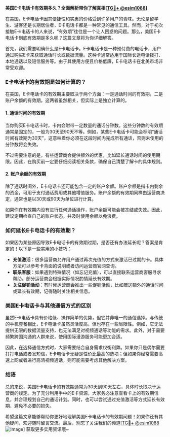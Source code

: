 **美国E卡电话卡有效期多久？全面解析带你了解真相[[TG💪+ @esim1088](https://t.me/s/esim1088)]**

在美国，E卡电话卡因其便捷性和实惠的价格受到许多用户的青睐。无论是留学生、游客还是长期居住者，E卡电话卡都是一种常见的通信工具。然而，对于初次接触E卡电话卡的人来说，“有效期”往往是一个让人困惑的问题。那么，美国E卡电话卡到底有效期是多久呢？这篇文章将为你详细解答。

首先，我们需要明确什么是E卡电话卡。E卡电话卡是一种预付费的电话卡，用户通过购买E卡来获取通话时长或数据流量。这种卡通常适用于国际长途电话拨打、本地通话以及短信服务等。由于其使用方便且价格低廉，E卡电话卡在北美市场非常受欢迎。

### E卡电话卡的有效期是如何计算的？

在美国，E卡电话卡的有效期主要取决于两个方面：一是通话时间的有效期，二是账户余额的有效期。这两者虽然相关，但实际上是独立计算的。

#### 1. 通话时间的有效期

当你购买E卡电话卡时，卡内会附带一定数量的通话分钟数。这些分钟数的有效期通常是固定的，一般为30天至90天不等。例如，某些E卡电话卡可能会标明“通话时间有效期为30天”，这意味着你必须在这段时间内完成所有通话，否则未使用的分钟数将会失效。

不过需要注意的是，有些运营商会提供额外的优惠，比如延长通话时间的使用期限。因此，在购买前一定要仔细阅读相关条款，确保自己清楚了解卡的具体规则。

#### 2. 账户余额的有效期

除了通话时间外，E卡电话卡还可能包含一定的账户余额。账户余额是指卡内剩余的资金，可用于支付通话费用或其他增值服务。账户余额的有效期同样由运营商决定，通常也是以30天或90天为单位进行计算。

如果你在有效期内没有进行任何通话操作，账户余额可能会被冻结或失效。因此，建议定期检查自己的账户状态，并及时使用余额以免浪费。

### 如何延长E卡电话卡的有效期？

如果因为某些原因导致E卡电话卡的有效期过期，是否还有办法延长呢？答案是肯定的！以下是一些实用的小技巧：

- **充值激活**：很多运营商允许用户通过再次充值的方式来激活已过期的卡。具体方法可以参考卡背面的说明或者访问运营商官网查询。
- **联系客服**：如果遇到特殊情况（如忘记充值），可以直接联系运营商客服寻求帮助。部分运营商会根据实际情况酌情延长有效期。
- **关注促销活动**：有时候运营商会推出一些促销活动，比如赠送额外的通话时间或延长有效期，记得随时关注相关信息。

### 美国E卡电话卡与其他通信方式的区别

虽然E卡电话卡具有价格低、操作简单的优势，但它并非唯一的通信选择。与传统的手机套餐相比，E卡电话卡虽然灵活度高，但也存在一些局限性。例如，它无法提供无限的数据流量支持，也无法满足对视频通话等功能的需求。此外，对于需要频繁跨国沟通的人群来说，使用国际漫游服务可能更加合适。

因此，在选择通信方式时，大家需要结合自身需求权衡利弊。如果你只是偶尔需要打打电话或者发短信，E卡电话卡无疑是性价比最高的选项；但如果你经常需要高速上网或者进行高清视频通话，则可能需要考虑其他解决方案。

### 结语

总的来说，美国E卡电话卡的有效期通常为30天到90天左右，具体时长取决于运营商的规定。为了充分利用手中的E卡资源，大家务必注意查看卡上的有效期信息，并合理规划自己的通话计划。同时，也可以尝试通过充值激活等方式延长有效期，避免不必要的损失。

希望这篇文章能够帮助你更好地理解美国E卡电话卡的有效期问题！如果你还有其他疑问，欢迎随时留言交流。最后，别忘了关注我们的频道[[TG💪+ @esim1088](https://t.me/s/esim1088) ![Image](https://i.postimg.cc/4NQfJmqS/Snipaste-2025-05-13-00-14-12.png)] 获取更多实用资讯哦~